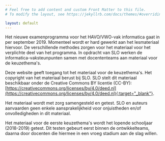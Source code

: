 ```yaml
---
# Feel free to add content and custom Front Matter to this file.
# To modify the layout, see https://jekyllrb.com/docs/themes/#overriding-theme-defaults

layout: default
---
```


Het nieuwe examenprogramma voor het HAVO/VWO-vak informatica gaat in per september 2019.
Momenteel wordt er hard gewerkt aan het lesmateriaal hiervoor.
De verschillende methodes zorgen voor het materiaal voor het verplichte deel van het programma.
In opdracht van SLO werken de informatica-vaksteunpunten samen met docententeams aan materiaal voor de keuzethema's.

Deze website geeft toegang tot het materiaal voor de keuzethema's.
Het copyright van het materiaal berust bij SLO.
SLO stelt dit materiaal beschikbaar onder de Creative Commons BY licentie (CC-BY): [https://creativecommons.org/licenses/by/4.0/deed.nl](https://creativecommons.org/licenses/by/4.0/deed.nl){:target="_blank"}.

Het materiaal wordt met zorg samengesteld en getest. SLO en auteurs aanvaarden geen enkele aansprakelijkheid voor onjuistheden en/of onvolledigheden in dit materiaal.

Het materiaal voor de eerste keuzethema's wordt het lopende schooljaar (2018-2019) getest.
Dit testen gebeurt eerst binnen de ontwikkelteams, daarna door docenten die hiermee in een vroeg stadium aan de slag willen.
